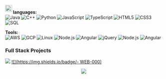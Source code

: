 
<a href="https://www.linkedin.com/in/ruitao-jiang-295a42224">
  <img align="left" alt="Ruitao's LinkedIN" width="22px" src="https://raw.githubusercontent.com/peterthehan/peterthehan/master/assets/linkedin.svg" />
</a>

**languages:**  
![Java](https://img.shields.io/badge/-Java-000?&logo=Java&logoColor=007396)
![C++](https://img.shields.io/badge/-C++-000?&logo=c%2b%2b&logoColor=00599C)
![Python](https://img.shields.io/badge/-Python-000?&logo=Python)
![JavaScript](https://img.shields.io/badge/-JavaScript-000?&logo=JavaScript)
![TypeScript](https://img.shields.io/badge/-TypeScript-000?&logo=TypeScript)
![HTML5](https://img.shields.io/badge/-HTML5-000?style=flat-square&logo=html5&logoColor=white)
![CSS3](https://img.shields.io/badge/-CSS3-000?style=flat-square&logo=css3)
![SQL](https://img.shields.io/badge/-SQL-000?&logo=MySQL)

**Tools:**  
![AWS](https://img.shields.io/badge/-AWS-000?&logo=Amazon-AWS&logoColor=F90)
![GCP](https://img.shields.io/badge/-GCP-000?&logo=Google-GCP)
![Linux](https://img.shields.io/badge/-Linux-000?&logo=Linux)
![Node.js](https://img.shields.io/badge/-Node.js-000?&logo=node.js)
![Angular](https://img.shields.io/badge/-Angualr-000?&logo=angular)
![jQuery](https://img.shields.io/badge/jquery-000?style=style=flat-square&logo=jquery&logoColor=white)
![Node.js](https://img.shields.io/badge/-Node.js-000?&logo=node.js)
![Angular](https://img.shields.io/badge/-Angualr-000?&logo=angular)

### Full Stack Projects

[![](https://img.shields.io/badge/-🧬%20My%20Website-000)](https://github.com/adamalston/v2)
[![](https://img.shields.io/badge/- WEB-000)](https://github.com/adamalston/COVID-19-Dashboard)

<div align="center"> <img src="https://github-readme-stats.vercel.app/api/top-langs/?username=sun0225SUN&hide_title=true&hide_border=true&layout=compact&langs_count=6&text_color=000&icon_color=fff&bg_color=0,52fa5a,4dfcff,c64dff&theme=graywhite" /> </div>
<!---
betterrt/betterrt is a ✨ special ✨ repository because its `README.md` (this file) appears on your GitHub profile.
You can click the Preview link to take a look at your changes.
--->
